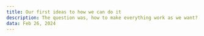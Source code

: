 ```yaml
---
title: Our first ideas to how we can do it
description: The question was, how to make everything work as we want?
data: Feb 26, 2024
---
```

